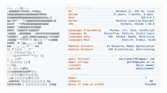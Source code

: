 <picture>
  <source srcset="https://raw.githubusercontent.com/mmazinjameel/mmazinjameel/main/dark_mode.svg?v=1749093031" media="(prefers-color-scheme: dark)">
  <img src="https://raw.githubusercontent.com/mmazinjameel/mmazinjameel/main/light_mode.svg?v=1749093031">
</picture>
